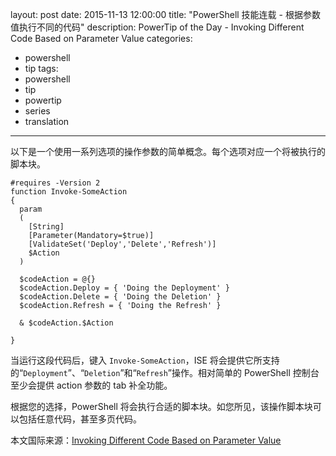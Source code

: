 ﻿layout: post
date: 2015-11-13 12:00:00
title: "PowerShell 技能连载 - 根据参数值执行不同的代码"
description: PowerTip of the Day - Invoking Different Code Based on Parameter Value
categories:
- powershell
- tip
tags:
- powershell
- tip
- powertip
- series
- translation
---
以下是一个使用一系列选项的操作参数的简单概念。每个选项对应一个将被执行的脚本块。

    #requires -Version 2
    function Invoke-SomeAction
    {
      param
      (
        [String]
        [Parameter(Mandatory=$true)]
        [ValidateSet('Deploy','Delete','Refresh')]
        $Action
      )
    
      $codeAction = @{}
      $codeAction.Deploy = { 'Doing the Deployment' }
      $codeAction.Delete = { 'Doing the Deletion' }
      $codeAction.Refresh = { 'Doing the Refresh' }
    
      & $codeAction.$Action
    
    }

当运行这段代码后，键入 `Invoke-SomeAction`，ISE 将会提供它所支持的“`Deployment`”、“`Deletion`”和“`Refresh`”操作。相对简单的 PowerShell 控制台至少会提供 action 参数的 tab 补全功能。

根据您的选择，PowerShell 将会执行合适的脚本块。如您所见，该操作脚本块可以包括任意代码，甚至多页代码。

<!--more-->
本文国际来源：[Invoking Different Code Based on Parameter Value](http://community.idera.com/powershell/powertips/b/tips/posts/invoking-different-code-based-on-parameter-value)
